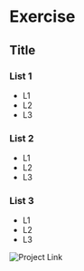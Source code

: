 # Exercise 
## Title
### List 1
- L1
- L2
- L3
### List 2
+ L1
+ L2
+ L3
### List 3
* L1
* L2
* L3

![Project Link](https://github.com/nhonle2311/GitProject/tree/master)